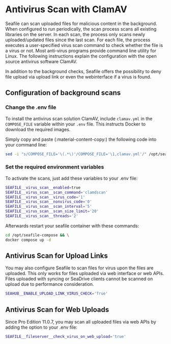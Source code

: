 # Antivirus Scan with ClamAV

Seafile can scan uploaded files for malicious content in the background. When configured to run periodically, the scan process scans all existing libraries on the server. In each scan, the process only scans newly uploaded/updated files since the last scan. For each file, the process executes a user-specified virus scan command to check whether the file is a virus or not. Most anti-virus programs provide command line utility for Linux. The following instructions explain the configuration with the open source antivirus software ClamAV.

In addition to the background checks, Seafile offers the possibility to deny file upload via upload link or even the webinterface if a virus is found.

## Configuration of background scans

### Change the .env file

To install the antivirus scan solution ClamAV, include `clamav.yml` in the `COMPOSE_FILE` variable within your `.env` file. This instructs Docker to download the required images.

Simply copy and paste (:material-content-copy:) the following code into your command line:

```bash
sed -i "s/COMPOSE_FILE='\(.*\)'/COMPOSE_FILE='\1,clamav.yml'/" /opt/seafile-compose/.env
```

### Set the required environment variables

To activate the scans, just add these variables to your .env file:

```bash
SEAFILE__virus_scan__enabled=true
SEAFILE__virus_scan__scan_command='clamdscan'
SEAFILE__virus_scan__virus_code='1'
SEAFILE__virus_scan__nonvirus_code='0'
SEAFILE__virus_scan__scan_interval='5'
SEAFILE__virus_scan__scan_size_limit='20'
SEAFILE__virus_scan__threads='2'
```

Afterwards restart your seafile container with these commands:

```bash
cd /opt/seafile-compose && \
docker compose up -d
```

## Antivirus Scan for Upload Links

You may also configure Seafile to scan files for virus upon the files are uploaded. This only works for files uploaded via web interface or web APIs. Files uploaded with syncing or SeaDrive clients cannot be scanned on upload due to performance consideration.

```bash
SEAHUB__ENABLE_UPLOAD_LINK_VIRUS_CHECK='True'
```

## Antivirus Scan for Web Uploads

Since Pro Edition 11.0.7, you may scan all uploaded files via web APIs by adding the option to your .env file:

```bash
SEAFILE__fileserver__check_virus_on_web_upload='true'
```
